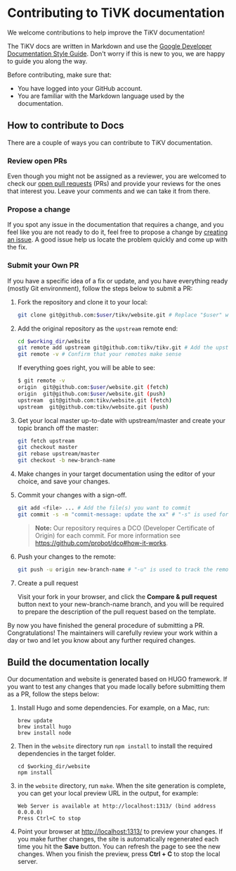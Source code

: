 # Contributing to TiVK documentation

We welcome contributions to help improve the TiKV documentation!

The TiKV docs are written in Markdown and use the [Google Developer Documentation Style Guide](https://developers.google.com/style/). Don't worry if this is new to you, we are happy to guide you along the way.

Before contributing, make sure that:

- You have logged into your GitHub account.
- You are familiar with the Markdown language used by the documentation.
 
## How to contribute to Docs

There are a couple of ways you can contribute to TiKV documentation.

### Review open PRs

Even though you might not be assigned as a reviewer, you are welcomed to check our [open pull requests](https://github.com/tikv/website/pulls) (PRs) and provide your reviews for the ones that interest you. Leave your comments and we can take it from there.

### Propose a change

If you spot any issue in the documentation that requires a change, and you feel like you are not ready to do it, feel free to propose a change by [creating an issue](https://github.com/tikv/website/issues). A good issue help us locate the problem quickly and come up with the fix.

### Submit your Own PR

If you have a specific idea of a fix or update, and you have everything ready (mostly Git environment), follow the steps below to submit a PR:

1. Fork the repository and clone it to your local:
    
    ```bash
    git clone git@github.com:$user/tikv/website.git # Replace "$user" with your GitHub ID
    ```

2. Add the original repository as the `upstream` remote end:

    ```bash
    cd $working_dir/website
    git remote add upstream git@github.com:tikv/tikv.git # Add the upstream repo
    git remote -v # Confirm that your remotes make sense
    ```

    If everything goes right, you will be able to see:
    
    ```bash
    $ git remote -v
    origin	git@github.com:$user/website.git (fetch)
    origin	git@github.com:$user/website.git (push)
    upstream  git@github.com:tikv/website.git (fetch)
    upstream  git@github.com:tikv/website.git (push)
    ```

3. Get your local master up-to-date with upstream/master and create your topic branch off the master:

    ```bash
    git fetch upstream
    git checkout master
    git rebase upstream/master
    git checkout -b new-branch-name
    ```

4. Make changes in your target documentation using the editor of your choice, and save your changes.

5. Commit your changes with a sign-off.

    ```bash
    git add <file> ... # Add the file(s) you want to commit
    git commit -s -m "commit-message: update the xx" # "-s" is used for DCO sign-off, which is required.
    ```

    > **Note:** Our repository requires a DCO (Developer Certificate of Origin) for each commit. For more information see <https://github.com/probot/dco#how-it-works>.

6. Push your changes to the remote:
    
    ```bash
    git push -u origin new-branch-name # "-u" is used to track the remote branch from origin
    ```

7. Create a pull request

    Visit your fork in your browser, and click the **Compare & pull request** button next to your new-branch-name branch, and you will be required to prepare the description of the pull request based on the template.

By now you have finished the general procedure of submitting a PR. Congratulations! The maintainers will carefully review your work within a day or two and let you know about any further required changes.

## Build the documentation locally

Our documentation and website is generated based on HUGO framework. If you want to test any changes that you made locally before submitting them as a PR, follow the steps below:

1. Install Hugo and some dependencies. For example, on a Mac, run:

    ```
    brew update
    brew install hugo
    brew install node
    ```

2. Then in the `website` directory run `npm install` to install the required dependencies in the target folder.

    ```
    cd $working_dir/website
    npm install
    ```

3. in the `website` directory, run `make`. When the site generation is complete, you can get your local preview URL in the output, for example:

    ```
    Web Server is available at http://localhost:1313/ (bind address 0.0.0.0)
    Press Ctrl+C to stop
    ```

4. Point your browser at <http://localhost:1313/> to preview your changes. If you make further changes, the site is automatically regenerated each time you hit the **Save** button. You can refresh the page to see the new changes.
When you finish the preview, press **Ctrl + C** to stop the local server.








